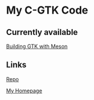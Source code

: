 

# My C-GTK Code


## Currently available

[Building GTK with Meson](./Building/Meson/Meson.txt)


## Links

[Repo](https://github.com/Acry/C-GTK)

[My Homepage](https://acry.github.io/)

